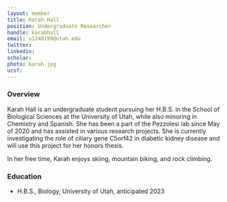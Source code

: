 ```yaml
---
layout: member
title: Karah Hall
position: Undergraduate Researcher
handle: karahhall
email: u1240199@utah.edu
twitter:
linkedin: 
scholar: 
photo: karah.jpg
ucsf: 
---
```


### Overview
Karah Hall is an undergraduate student pursuing her H.B.S. in the School of Biological Sciences at the University of Utah, while also minoring in Chemistry and Spanish. She has been a part of the Pezzolesi lab since May of 2020 and has assisted in various research projects. She is currently investigating the role of ciliary gene C5orf42 in diabetic kidney disease and will use this project for her honors thesis.

In her free time, Karah enjoys skiing, mountain biking, and rock climbing.

### Education
- H.B.S., Biology, University of Utah, anticipated 2023
